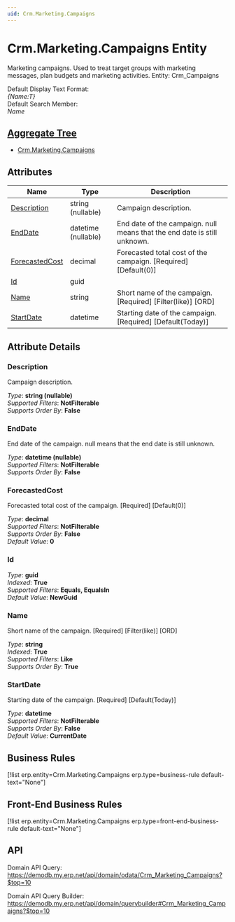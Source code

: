 ```yaml
---
uid: Crm.Marketing.Campaigns
---
```

# Crm.Marketing.Campaigns Entity

Marketing campaigns. Used to treat target groups with marketing messages, plan budgets and marketing activities. Entity: Crm_Campaigns

Default Display Text Format:  
_{Name:T}_  
Default Search Member:  
_Name_  

## [Aggregate Tree](xref:aggregates)  
* [Crm.Marketing.Campaigns](Crm.Marketing.Campaigns.md)  

## Attributes

| Name | Type | Description |
| ---- | ---- | --- |
| [Description](Crm.Marketing.Campaigns.md#description) | string (nullable) | Campaign description. 
| [EndDate](Crm.Marketing.Campaigns.md#enddate) | datetime (nullable) | End date of the campaign. null means that the end date is still unknown. 
| [ForecastedCost](Crm.Marketing.Campaigns.md#forecastedcost) | decimal | Forecasted total cost of the campaign. [Required] [Default(0)] 
| [Id](Crm.Marketing.Campaigns.md#id) | guid |  
| [Name](Crm.Marketing.Campaigns.md#name) | string | Short name of the campaign. [Required] [Filter(like)] [ORD] 
| [StartDate](Crm.Marketing.Campaigns.md#startdate) | datetime | Starting date of the campaign. [Required] [Default(Today)] 


## Attribute Details

### Description

Campaign description.

_Type_: **string (nullable)**  
_Supported Filters_: **NotFilterable**  
_Supports Order By_: **False**  

### EndDate

End date of the campaign. null means that the end date is still unknown.

_Type_: **datetime (nullable)**  
_Supported Filters_: **NotFilterable**  
_Supports Order By_: **False**  

### ForecastedCost

Forecasted total cost of the campaign. [Required] [Default(0)]

_Type_: **decimal**  
_Supported Filters_: **NotFilterable**  
_Supports Order By_: **False**  
_Default Value_: **0**  

### Id

_Type_: **guid**  
_Indexed_: **True**  
_Supported Filters_: **Equals, EqualsIn**  
_Default Value_: **NewGuid**  

### Name

Short name of the campaign. [Required] [Filter(like)] [ORD]

_Type_: **string**  
_Indexed_: **True**  
_Supported Filters_: **Like**  
_Supports Order By_: **True**  

### StartDate

Starting date of the campaign. [Required] [Default(Today)]

_Type_: **datetime**  
_Supported Filters_: **NotFilterable**  
_Supports Order By_: **False**  
_Default Value_: **CurrentDate**  



## Business Rules

[!list erp.entity=Crm.Marketing.Campaigns erp.type=business-rule default-text="None"]

## Front-End Business Rules

[!list erp.entity=Crm.Marketing.Campaigns erp.type=front-end-business-rule default-text="None"]

## API

Domain API Query:
<https://demodb.my.erp.net/api/domain/odata/Crm_Marketing_Campaigns?$top=10>

Domain API Query Builder:
<https://demodb.my.erp.net/api/domain/querybuilder#Crm_Marketing_Campaigns?$top=10>

